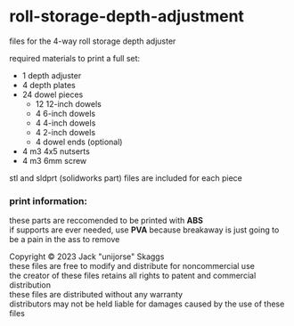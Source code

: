 # roll-storage-depth-adjustment
files for the 4-way roll storage depth adjuster

required materials to print a full set:
* 1 depth adjuster
* 4 depth plates
* 24 dowel pieces
  * 12 12-inch dowels
  * 4 6-inch dowels
  * 4 4-inch dowels
  * 4 2-inch dowels
  * 4 dowel ends (optional)
* 4 m3 4x5 nutserts
* 4 m3 6mm screw

stl and sldprt (solidworks part) files are included for each piece

### print information:

these parts are reccomended to be printed with **ABS**  
if supports are ever needed, use **PVA** because breakaway is just going to be a pain in the ass to remove

Copyright © 2023 Jack "unijorse" Skaggs    
these files are free to modify and distribute for noncommercial use  
the creator of these files retains all rights to patent and commercial distribution  
these files are distributed without any warranty  
distributors may not be held liable for damages caused by the use of these files
